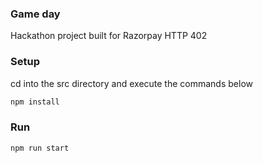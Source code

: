 ### Game day
Hackathon project built for Razorpay HTTP 402

### Setup

cd into the src directory and execute the commands below

```js
npm install
```

### Run
`npm run start`


